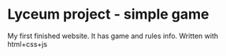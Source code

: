 
# Lyceum project - simple game

My first finished website. It has game and rules info. Written with html+css+js


